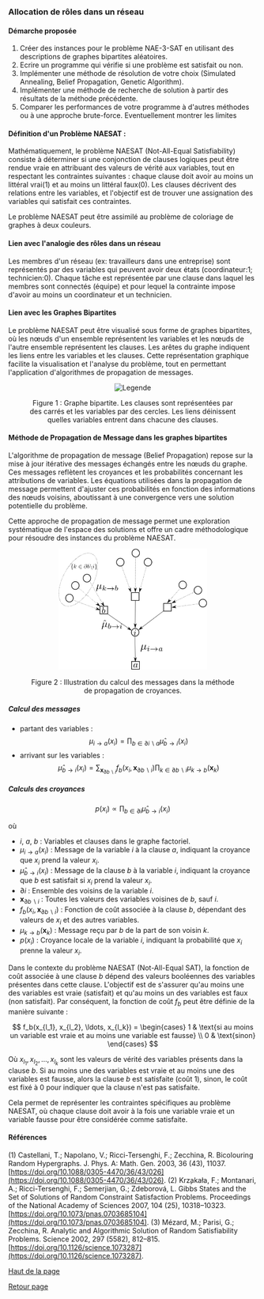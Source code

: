 ### Allocation de rôles dans un réseau

<!--
#### Sujet
Imaginez que vous soyez responsable de la gestion d'une équipe formée de membres ayant des compétences variées et des préférences spécifiques en matière de tâches. Chaque membre de l'équipe dispose d'une liste de rôles qu'il souhaite occuper et d'autres qu'il préférerait éviter (comme par exemple le rôle de coordinateur ou d'expert technique). Pour chaque tâche, il est nécessaire qu'au moins un membre de l'équipe se voie assigner un rôle préféré et un rôle non préféré. Cette contrainte assure une distribution équilibrée des tâches au sein de l'équipe. Dans un contexte où les individus travaillent sur plusieurs tâches en équipes formées au hasard, la répartition des rôles devient un problème NP-complet, connu sous le nom de NAE-SAT (Not-All-Equal-Satisfiability). La résolution de ce problème pour toutes les instances possibles à l'aide d'un algorithme en temps polynomial n'est pas possible. Vous proposerez un algorithme permettant de trouver une solution du problème NAE-3-SAT pour des instances générées aléatoirement.
--> 

#### Démarche proposée
1. Créer des instances pour le problème NAE-3-SAT en utilisant des descriptions de graphes bipartites aléatoires.
2. Ecrire un programme qui vérifie si une problème est satisfait ou non.
3. Implémenter une méthode de résolution de votre choix (Simulated Annealing, Belief Propagation, Genetic Algorithm).
4. Implémenter une méthode de recherche de solution à partir des résultats de la méthode précédente.
5. Comparer les performances de votre programme à d'autres méthodes ou à une approche brute-force. Eventuellement montrer les limites 


#### Définition d'un Problème NAESAT :
Mathématiquement, le problème NAESAT (Not-All-Equal Satisfiability) consiste à déterminer si une conjonction de clauses logiques peut être rendue vraie en attribuant des valeurs de vérité aux variables, tout en respectant les contraintes suivantes : chaque clause doit avoir au moins un littéral vrai(1) et au moins un littéral faux(0). Les clauses décrivent des relations entre les variables, et l'objectif est de trouver une assignation des variables qui satisfait ces contraintes.

Le problème NAESAT peut être assimilé au problème de coloriage de graphes à deux couleurs.

#### Lien avec l'analogie des rôles dans un réseau
Les membres d'un réseau (ex: travailleurs dans une entreprise) sont représentés par des variables qui peuvent avoir deux états (coordinateur:1; technicien:0). Chaque tâche est représentée par une clause dans laquel les membres sont connectés (équipe) et pour lequel la contrainte impose d'avoir au moins un coordinateur et un technicien.

#### Lien avec les Graphes Bipartites
Le problème NAESAT peut être visualisé sous forme de graphes bipartites, où les nœuds d'un ensemble représentent les variables et les nœuds de l'autre ensemble représentent les clauses. Les arêtes du graphe indiquent les liens entre les variables et les clauses. Cette représentation graphique facilite la visualisation et l'analyse du problème, tout en permettant l'application d'algorithmes de propagation de messages.

<figure align="center"><div style="text-align:center; width:300px;margin: 0 auto">

![Legende](figures/graphe_bipartite.png)
</div><figcaption>Figure 1 : Graphe bipartite. Les clauses sont représentées par des carrés et les variables par des cercles. Les liens déinissent quelles variables entrent dans chacune des clauses. </figcaption></figure>

#### Méthode de Propagation de Message dans les graphes bipartites
L'algorithme de propagation de message (Belief Propagation) repose sur la mise à jour itérative des messages échangés entre les nœuds du graphe. Ces messages reflètent les croyances et les probabilités concernant les attributions de variables. Les équations utilisées dans la propagation de message permettent d'ajuster ces probabilités en fonction des informations des nœuds voisins, aboutissant à une convergence vers une solution potentielle du problème.

Cette approche de propagation de message permet une exploration systématique de l'espace des solutions et offre un cadre méthodologique pour résoudre des instances du problème NAESAT.

<figure align="center"><div style="text-align:center; width:300px;margin: 0 auto">

![Legende](figures/BP_Krzakala2007.png)
</div><figcaption>Figure 2 : Illustration du calcul des messages dans la méthode de propagation de croyances. </figcaption></figure>



##### Calcul des messages
-  partant des variables :
$$\mu_{i \to a}(x_i) = \prod_{b \in \partial i \backslash a}\hat{\mu}_{b \to i}(x_i)$$
- arrivant sur les variables :
$$\hat{\mu}_{b \to i}(x_i) = \sum_{\mathbf{x}_{\partial b \backslash i}} f_b(x_i,\mathbf{x}_{\partial b \backslash i}) \prod_{k \in \partial b \backslash i} \mu_{k \to b}(\mathbf{x}_k)$$

##### Calculs des croyances

$$p(x_i) \propto \prod_{b \in \partial i} \hat{\mu}_{b \to i}(x_i)$$

où 
- $i$, $a$, $b$ : Variables et clauses dans le graphe factoriel.
- $\mu_{i \to a}(x_i)$ : Message de la variable $i$ à la clause $a$, indiquant la croyance que $x_i$ prend la valeur $x_i$.
- $\hat{\mu}_{b \to i}(x_i)$ : Message de la clause $b$ à la variable $i$, indiquant la croyance que $b$ est satisfait si $x_i$ prend la valeur $x_i$.
- $\partial i$ : Ensemble des voisins de la variable $i$.
- $\mathbf{x}_{\partial b \backslash i}$ : Toutes les valeurs des variables voisines de $b$, sauf $i$.
- $f_b(x_i,\mathbf{x}_{\partial b \backslash i})$ : Fonction de coût associée à la clause $b$, dépendant des valeurs de $x_i$ et des autres variables.
- $\mu_{k \to b}(\mathbf{x}_k)$ : Message reçu par $b$ de la part de son voisin $k$.
- $p(x_i)$ : Croyance locale de la variable $i$, indiquant la probabilité que $x_i$ prenne la valeur $x_i$.

Dans le contexte du problème NAESAT (Not-All-Equal SAT), la fonction de coût associée à une clause $b$ dépend des valeurs booléennes des variables présentes dans cette clause. L'objectif est de s'assurer qu'au moins une des variables est vraie (satisfait) et qu'au moins un des variables est faux (non satisfait). Par conséquent, la fonction de coût $f_b$ peut être définie de la manière suivante :

$$
f_b(x_{l_1}, x_{l_2}, \ldots, x_{l_k}) = \begin{cases} 
      1 & \text{si au moins un variable est vraie et au moins une variable est fausse} \\
      0 & \text{sinon}
\end{cases}
$$

Où $x_{l_1}, x_{l_2}, \ldots, x_{l_k}$ sont les valeurs de vérité des variables présents dans la clause $b$. Si au moins une des variables est vraie et au moins une des variables est fausse, alors la clause $b$ est satisfaite (coût 1), sinon, le coût est fixé à 0 pour indiquer que la clause n'est pas satisfaite.

Cela permet de représenter les contraintes spécifiques au problème NAESAT, où chaque clause doit avoir à la fois une variable vraie et un variable fausse pour être considérée comme satisfaite.


#### Références

(1) Castellani, T.; Napolano, V.; Ricci-Tersenghi, F.; Zecchina, R. Bicolouring Random Hypergraphs. J. Phys. A: Math. Gen. 2003, 36 (43), 11037. [https://doi.org/10.1088/0305-4470/36/43/026](https://doi.org/10.1088/0305-4470/36/43/026).
(2) Krz̧akała, F.; Montanari, A.; Ricci-Tersenghi, F.; Semerjian, G.; Zdeborová, L. Gibbs States and the Set of Solutions of Random Constraint Satisfaction Problems. Proceedings of the National Academy of Sciences 2007, 104 (25), 10318–10323. [https://doi.org/10.1073/pnas.0703685104](https://doi.org/10.1073/pnas.0703685104).
(3) Mézard, M.; Parisi, G.; Zecchina, R. Analytic and Algorithmic Solution of Random Satisfiability Problems. Science 2002, 297 (5582), 812–815. [https://doi.org/10.1126/science.1073287](https://doi.org/10.1126/science.1073287).

[Haut de la page](#allocation-de-rôles-dans-un-réseau)

[Retour page](sujets_AH.md#projets-informatiques-chimie-paris-proposé-par-arthur-hardiagon)